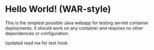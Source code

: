 Hello World! (WAR-style)
===============

This is the simplest possible Java webapp for testing servlet container deployments.  It should work on any container and requires no other dependencies or configuration.

Updated read me for test hook 
